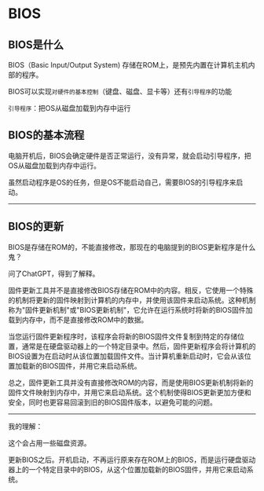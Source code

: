 # BIOS

## BIOS是什么

BIOS（Basic Input/Output System) 存储在ROM上，是预先内置在计算机主机内部的程序。

BIOS可以实现`对硬件的基本控制`（键盘、磁盘、显卡等）还有`引导程序`的功能

`引导程序`：把OS从磁盘加载到内存中运行

## BIOS的基本流程

电脑开机后，BIOS会确定硬件是否正常运行，没有异常，就会启动引导程序，把OS从磁盘加载到内存中运行。

虽然启动程序是OS的任务，但是OS不能启动自己，需要BIOS的引导程序来启动。

---


## BIOS的更新

BIOS是存储在ROM的，不能直接修改，那现在的电脑提到的BIOS更新程序是什么鬼？

问了ChatGPT，得到了解释。

固件更新工具并不是直接修改BIOS存储在ROM中的内容。相反，它使用一个特殊的机制将更新的固件映射到计算机的内存中，并使用该固件来启动系统。这种机制称为"固件更新机制"或"BIOS更新机制"，它允许在运行系统时将新的BIOS固件加载到内存中，而不是直接修改ROM中的数据。

当您运行固件更新程序时，该程序会将新的BIOS固件文件复制到特定的存储位置，通常是在硬盘驱动器上的一个特定目录中。然后，固件更新程序会将计算机的BIOS设置为在启动时从该位置加载固件文件。当计算机重新启动时，它会从该位置加载新的BIOS固件，并用它来启动系统。

总之，固件更新工具并没有直接修改ROM的内容，而是使用BIOS更新机制将新的固件文件映射到内存中，并用它来启动系统。这个机制使得BIOS更新更加方便和安全，同时也更容易回滚到旧的BIOS固件版本，以避免可能的问题。

---
我的理解：

这个会占用一些磁盘资源。

更新BIOS之后。开机启动，不再运行原来存在ROM上的BIOS，而是运行硬盘驱动器上的一个特定目录中的BIOS，从这个位置加载新的BIOS固件，并用它来启动系统。